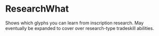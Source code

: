ResearchWhat
===============

Shows which glyphs you can learn from inscription research. May eventually be expanded to cover over research-type tradeskill abilities.
